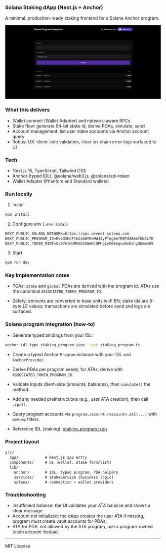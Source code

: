 ### Solana Staking dApp (Next.js + Anchor)

A minimal, production-ready staking frontend for a Solana Anchor program.

![Demo](./public/demo.png)
### What this delivers

- Wallet connect (Wallet Adapter) and network-aware RPCs
- Stake flow: generate 64-bit stake id, derive PDAs, simulate, send
- Account management: list user stake accounts via Anchor account query
- Robust UX: client-side validation, clear on-chain error logs surfaced to UI



### Tech

- Next.js 15, TypeScript, Tailwind CSS
- Anchor (typed IDL), @solana/web3.js, @solana/spl-token
- Wallet Adapter (Phantom and Standard wallets)

### Run locally

1) Install
```bash
npm install
```

2) Configure env (`.env.local`)
```env
NEXT_PUBLIC_SOLANA_NETWORK=https://api.devnet.solana.com
NEXT_PUBLIC_PROGRAM_ID=Hv6Q2KdFtbdobWYEeMWJ2yPfmg6efMZPd3A6mfKN3L7W
NEXT_PUBLIC_TOKEN_MINT=Cx97mtHU9hKb3XWeKcDPHgLyEB8vguoNxEsnyGUmm4G9
```

3) Start
```bash
npm run dev
```

### Key implementation notes

- PDAs: `stake` and `global` PDAs are derived with the program id; ATAs use the canonical `ASSOCIATED_TOKEN_PROGRAM_ID`.

- Safety: amounts are converted to base units with BN; stake ids are 8-byte LE values; transactions are simulated before send and logs are surfaced.

### Solana program integration (how-to)

- Generate typed bindings from your IDL:
```bash
anchor idl type staking_program.json --out staking_program.ts
```
- Create a typed Anchor `Program` instance with your IDL and `AnchorProvider`.
- Derive PDAs per program seeds; for ATAs, derive with `ASSOCIATED_TOKEN_PROGRAM_ID`.
- Validate inputs client-side (amounts, balances), then `simulate()` the method.
- Add any needed preInstructions (e.g., user ATA creation), then call `.rpc()`.
- Query program accounts via `program.account.<account>.all(...)` with `memcmp` filters.

- Reference IDL (staking): [staking_program.json](https://gist.githubusercontent.com/Alwin24/8eb8507030c586ea5dd5a92dcfea2fbe/raw/426d877c23087c2254774848e083b9d30438bfad/staking_program.json)

### Project layout

```
src/
  app/            # Next.js app entry
  components/     # UI (wallet, stake form/list)
  lib/
    anchor/       # IDL, typed program, PDA helpers
    services/     # stakeService (business logic)
    solana/       # connection + wallet providers
```

### Troubleshooting

- Insufficient balance: the UI validates your ATA balance and shows a clear message.
- Account not initialized: the dApp creates the user ATA if missing, program must create vault accounts for PDAs.
- ATA for PDA: not allowed by the ATA program, use a program-owned token account instead.

---

MIT License